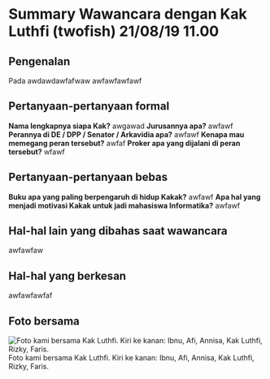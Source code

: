 # Summary Wawancara dengan Kak Luthfi (twofish) 21/08/19 11.00

## Pengenalan
Pada awdawdawfafwaw
awfawfawfawf

## Pertanyaan-pertanyaan formal
**Nama lengkapnya siapa Kak?**
awgawad
**Jurusannya apa?**
awfawf
**Perannya di DE / DPP / Senator / Arkavidia apa?**
awfawf
**Kenapa mau memegang peran tersebut?**
awfaf
**Proker apa yang dijalani di peran tersebut?**
wfawf

## Pertanyaan-pertanyaan bebas
**Buku apa yang paling berpengaruh di hidup Kakak?**
awfawf
**Apa hal yang menjadi motivasi Kakak untuk jadi mahasiswa Informatika?**
awfawf

## Hal-hal lain yang dibahas saat wawancara
awfawfaw

## Hal-hal yang berkesan
awfawfawfaf

## Foto bersama
![Foto kami bersama Kak Luthfi. Kiri ke kanan: Ibnu, Afi, Annisa, Kak Luthfi, Rizky, Faris.](https://github.com/ozer0532/TugasWawancaraDaemon/raw/master/13516051/16518077-16518084-16518105-16518200-16518253.jpg)
Foto kami bersama Kak Luthfi. Kiri ke kanan: Ibnu, Afi, Annisa, Kak Luthfi, Rizky, Faris.